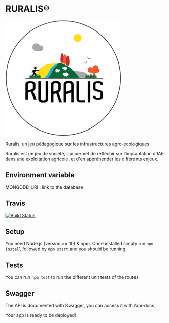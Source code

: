 
# RURALIS®
![logo](public/stylesheets/ruralisLogo.png)

Ruralis, un jeu pédagogique sur les infrastructures agro-écologiques

Ruralis est un jeu de société, qui permet de réfléchir sur l’implantation d'IAE dans une exploitation agricole, et d'en appréhender les différents enjeux.

## Environment variable
MONGODB_URI  : link to the database

## Travis
[![Build Status](https://travis-ci.org/ChawafGestin/Ruralis-Server.svg?branch=master)](https://travis-ci.org/ChawafGestin/Ruralis-Server)

## Setup
You need Node.js (version >= 10) & npm. Once installed simply run `npm install` followed by `npm start` and you should be running.

## Tests
You can run `npm test` to run the different unit tests of the routes

## Swagger
The API is documented with Swagger, you can access it with <server url>/api-docs
  
Your app is ready to be deployed!
